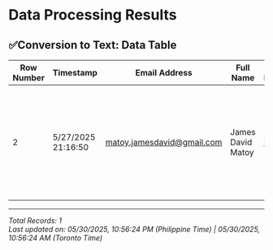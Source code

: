 # Data Processing Results

## ✅Conversion to Text: Data Table

| Row Number | Timestamp | Email Address | Full Name | Upload Documents | File Name | Text File | Recent Date |
| --- | --- | --- | --- | --- | --- | --- | --- |
| 2 | 5/27/2025 21:16:50 | matoy.jamesdavid@gmail.com | James David Matoy | [Link](https://drive.google.com/open?id=1qi8Y7NamWtAqd6_gTV4nB0U5X3p1USH7) | DOJ-Memo-Circular-No.-036_IACAT-Revised-Guidelines-on-Departure-Formalities-for-International-Bound-Passengers-1.pdf | [Link](https://drive.google.com/file/d/1FzPzl5gCYHJJWEl3oSaJFrks8V2XdRBR/view?usp=drivesdk) | Recent Date |



---
*Total Records: 1*  
*Last updated on: 05/30/2025, 10:56:24 PM (Philippine Time) | 05/30/2025, 10:56:24 AM (Toronto Time)*
